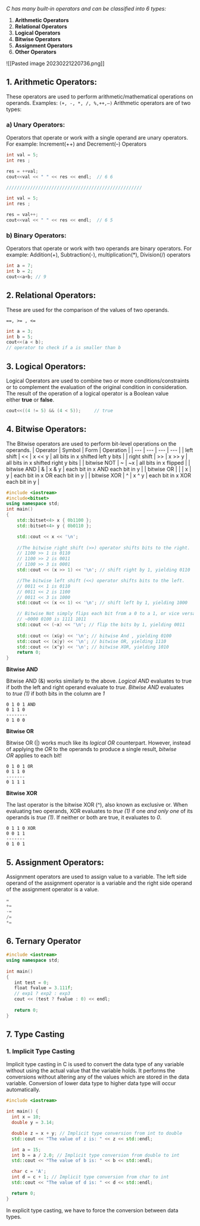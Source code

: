 _C has many built-in operators and can be classified into 6 types:_

1.  **Arithmetic Operators**
2.  **Relational Operators**
3.  **Logical Operators**
4.  **Bitwise Operators**
5.  **Assignment Operators**
6.  **Other Operators**

![[Pasted image 20230221220736.png]]

## **1. Arithmetic Operators:** 

These operators are used to perform arithmetic/mathematical operations on operands. Examples: `(+, -, *, /, %,++,–)` Arithmetic operators are of two types: 

### **a) Unary Operators**: 

Operators that operate or work with a single operand are unary operators. For example: Increment(++) and Decrement(–) Operators

```cpp
int val = 5;
int res ;

res = ++val;
cout<<val << " " << res << endl;  // 6 6

///////////////////////////////////////////////////

int val = 5;
int res ;

res = val++;
cout<<val << " " << res << endl;  // 6 5
```

### **b) Binary Operators**:

Operators that operate or work with two operands are binary operators. For example: Addition(+), Subtraction(-), multiplication(*), Division(/) operators

```cpp
int a = 7;
int b = 2;
cout<<a+b; // 9
```

## **2. Relational Operators:**

These are used for the comparison of the values of two operands.

`==, >= , <=` 

```cpp
int a = 3;
int b = 5;
cout<<(a < b);
// operator to check if a is smaller than b
```

## **3. Logical Operators:**

Logical Operators are used to combine two or more conditions/constraints or to complement the evaluation of the original condition in consideration. The result of the operation of a logical operator is a Boolean value either **true** or **false**.

```cpp
cout<<((4 != 5) && (4 < 5));     // true
```



## **4. Bitwise Operators:** 

The Bitwise operators are used to perform bit-level operations on the operands.
| Operator | Symbol | Form | Operation |
| --- | --- | --- | --- |
| left shift | << | x << y | all bits in x shifted left y bits |
| right shift | \>> | x >> y | all bits in x shifted right y bits |
| bitwise NOT | ~ | ~x | all bits in x flipped |
| bitwise AND | & | x & y | each bit in x AND each bit in y |
| bitwise OR | | | x | y | each bit in x OR each bit in y |
| bitwise XOR | ^ | x ^ y | each bit in x XOR each bit in y |

```cpp
#include <iostream>
#include<bitset>
using namespace std;
int main()
{
    std::bitset<4> x { 0b1100 };
    std::bitset<4> y { 0b0110 };

    std::cout << x << '\n';
	
	//The bitwise right shift (>>) operator shifts bits to the right.
	// 1100 >> 1 is 0110  
	// 1100 >> 2 is 0011  
	// 1100 >> 3 is 0001
    std::cout << (x >> 1) << '\n'; // shift right by 1, yielding 0110 

	//The bitwise left shift (<<) operator shifts bits to the left.
	// 0011 << 1 is 0110
	// 0011 << 2 is 1100
	// 0011 << 3 is 1000
    std::cout << (x << 1) << '\n'; // shift left by 1, yielding 1000

	// Bitwise Not simply flips each bit from a 0 to a 1, or vice versa.
    // ~0000 0100 is 1111 1011
    std::cout << (~x) << '\n'; // flip the bits by 1, yielding 0011
    
    std::cout << (x&y) << '\n'; // bitwise And , yielding 0100
    std::cout << (x|y) << '\n'; // bitwise OR, yielding 1110
    std::cout << (x^y) << '\n'; // bitwise XOR, yielding 1010
    return 0;
}
```

**Bitwise AND**

Bitwise AND (&) works similarly to the above. _Logical AND_ evaluates to true if both the left and right operand evaluate to _true_. _Bitwise AND_ evaluates to _true (1)_ if both bits in the column are _1_

```
0 1 0 1 AND
0 1 1 0
--------
0 1 0 0
```

**Bitwise OR**

Bitwise OR (|) works much like its _logical OR_ counterpart. However, instead of applying the _OR_ to the operands to produce a single result, _bitwise OR_ applies to each bit!

```
0 1 0 1 OR
0 1 1 0
-------
0 1 1 1
```

**Bitwise XOR**

The last operator is the bitwise XOR (^), also known as exclusive or.
When evaluating two operands, XOR evaluates to _true (1)_ if one _and only one_ of its operands is _true (1)_. If neither or both are true, it evaluates to _0_.

```
0 1 1 0 XOR
0 0 1 1
-------
0 1 0 1
```


## **5. Assignment Operators:** 

Assignment operators are used to assign value to a variable. The left side operand of the assignment operator is a variable and the right side operand of the assignment operator is a value.

```cpp
=
+=
-=
/=
*=
```

## 6. Ternary Operator

```cpp
#include <iostream>
using namespace std;
  
int main()
{
   int test = 0;
   float fvalue = 3.111f;
   // exp1 ? exp2 : exp3
   cout << (test ? fvalue : 0) << endl;
  
   return 0;
}
```

## 7.  Type Casting 

### 1. Implicit Type Casting

Implicit type casting in C is used to convert the data type of any variable without using the actual value that the variable holds. It performs the conversions without altering any of the values which are stored in the data variable. Conversion of lower data type to higher data type will occur automatically.

```cpp
#include <iostream>

int main() {
  int x = 10;
  double y = 3.14;

  double z = x + y; // Implicit type conversion from int to double
  std::cout << "The value of z is: " << z << std::endl;

  int a = 15;
  int b = a / 2.0; // Implicit type conversion from double to int
  std::cout << "The value of b is: " << b << std::endl;

  char c = 'A';
  int d = c + 1; // Implicit type conversion from char to int
  std::cout << "The value of d is: " << d << std::endl;

  return 0;
}

```
In explicit type casting, we have to force the conversion between data types.
